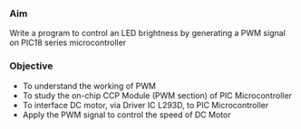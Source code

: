 ### Aim
Write a program to control an LED brightness by generating a PWM signal on PIC18 series microcontroller

### Objective

- To understand the working of PWM<br/>
- To study the on-chip CCP Module (PWM section) of PIC Microcontroller<br/>
- To interface DC motor, via Driver IC L293D, to PIC Microcontroller<br/>
- Apply the PWM signal to control the speed of DC Motor